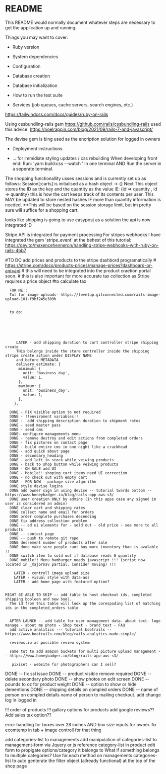 # README

This README would normally document whatever steps are necessary to get the
application up and running.

Things you may want to cover:

* Ruby version

* System dependencies

* Configuration

* Database creation

* Database initialization

* How to run the test suite

* Services (job queues, cache servers, search engines, etc.)

https://tailwindcss.com/docs/guides/ruby-on-rails

Using cssbundling-rails gem
https://github.com/rails/cssbundling-rails
used this advice: https://noelrappin.com/blog/2021/09/rails-7-and-javascript/

The devise gem is bing used as the encription solution for logged in owners
* Deployment instructions

* ...
for immidiate styling updates / css rebuilding
 When developing front end:
    Run: 'yarn build:css --watch ' in one terminal
    AND
    Run the server in a seperate terminal.

The shopping functionallity usses sessions and is currently set up as follows:
Session[:carts] is initialised as a hash object -> {}
Next
This object stores the ID as the key and the quantity as the value
IE: {id => quantity , id => quantity} 
this is how the cart keeps track of its contents per user. 
This MAY be updated to store nested hashes IF more than quantity information is needed. 
**This will be based on the session storage limit, but im pretty sure will suffice for a shopping cart. 

looks like shipping is going to use easypost as a solution
the api is now integrated :D 

Stripe API is integrated for payment processing
For stripes webhooks I have integrated the gem 'stripe_event'
at the behest of this tutorial: 
https://dev.to/maxencehenneron/handling-stripe-webhooks-with-ruby-on-rails-4bb7

#TO DO add prices and products to the stripe dashbord programatically 
      # https://stripe.com/docs/products-prices/manage-prices?dashboard-or-api=api
      # this will need to be integrated into the product craetion portal soon.
      # this is also important for more accurate tax collection as Stripe requires a price object 
      #to calculate tax


      FOR ME:: 
      Tut for image uploads- https://levelup.gitconnected.com/rails-image-upload-101-f9bf245e389b
      

      to do:

      

        

        
         LATER - add shipping duration to cart controller stripe shipping create
         THis belongs inside the store controller inside the shipping stripe create action under DISPLAY NAME
         and before METADATA
         delivery_estimate: {
          minimum: {
            unit: 'business_day',
            value: 1,
          },
          maximum: {
            unit: 'business_day',
            value: 1,
          },
        },

      DONE - FIX visible option to not required
      DONE - !!enviroment variables!!
      DONE -  add shipping description duration to shipment rates
      DONE - seed master pass
      DONE - seed cms
      DONE- configure managements menu
      DONE - remove destroy and edit actions from completed orders    
      DONE - fix pictures on contact page
      DONE - build entire cms in one night like a crackhead 
      DONE - add quick about page
      DONE - secondary_heading
      DONE - add left in stock while veiwing products
      DONE - back to shop button while veiwing products
      DONE - ON SALE add UI 
      DONE - Mobile!! shoping cart items need UI correction
      DONE - no check out with empty cart
      DONE - FOR NOW - package size algorithm 
      DONE style devise logins
      DONE add owner sign in using devise -- tutorial twards bottom -- https://www.honeybadger.io/blog/rails-app-aws-s3/
      DONE user creation ONLY by admins (in this apps case any signed in user is considered an admin)
      DONE clear cart and shipping rates
      DONE collect name and email for orders
      DONE order complete purchases decending 
      DONE fix address collection problem
      DONE -- ad ui elements for - sold out - old price - see more to all products  
      DONE -- contact page 
      DONE -- push to remote git repo 
      DONE decrement number of products after sale 
      DONE done make sure people cant buy more inventory than is avalable !!
      DONE switch item to sold out if database reads 0 quantity
      DONE mobile!! Menu hamburger needs javascript !!! (script now located in _majornav partial. Consider moving) !!!
        
        LATER - controll image upload size
        LATER - visual style with data-aos
        LATER - add home page with featured option?


    MIGHT BE ABLE TO SKIP -- add table to host checkout ids, completed shipping booleen and new bool. 
      The id from this table will look up the corespoding list of matching ids in the completed_orders table

     
      AFTER LAUNCH -- add table for user management data- about text- logo manage - about me photo - Shop text - brand text - FAQ
      add active analitics --- tutorial bootrails -- https://www.bootrails.com/blog/rails-analytics-made-simple/

      reviews.io as possible review system 

      same tut to add amazon buckets for multi picture upload management -- https://www.honeybadger.io/blog/rails-app-aws-s3/

       pixiset - website for photographers can I sell?

DONE -- fix ssl issue
DONE -- product visible remove required
DONE -- delete secondary photo
DONE -- show photos on edit screen
DONE -- pounds to oz for product weight
DONE -- option to show or hide dementions
DONE -- shipping details on compled orders
DONE -- name of person on compled details 
name of person to mailing checkout. 
add change log in logged in 

!!! order of products !!!
gallary 
options for products 
add google reviews??
Add sales tax option?? 

error handling for boxes over 28 inches AND box size inputs for owner. 
fix ecomtemp in tab + image controll for that thing 
    
      

add categories-list to managements
add manipulation of categories-list to management-form via Jquery or js
reference category-list in product edit form to propigate options/category it belongs to
What if something belongs to multiple categories?
Use for.each method on managements categories-list to auto genterate the filter object (allready functional) at the top of the shop page

